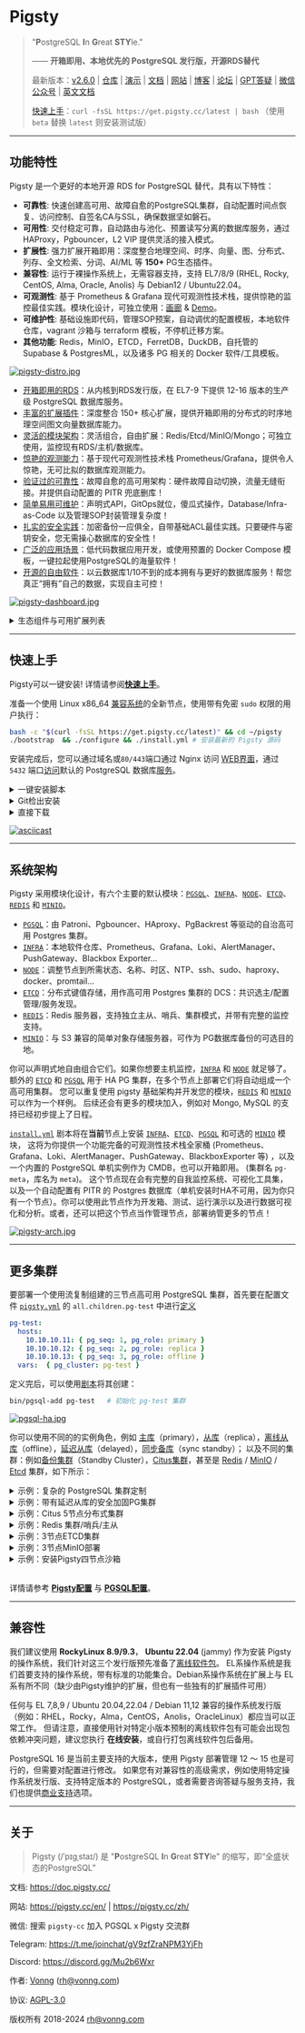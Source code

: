# Pigsty

> "**P**ostgreSQL **I**n **G**reat **STY**le."
>
> —— **开箱即用、本地优先的 PostgreSQL 发行版，开源RDS替代**
>
> 最新版本：[v2.6.0](https://github.com/Vonng/pigsty/releases/tag/v2.6.0) | [仓库](https://github.com/Vonng/pigsty) | [演示](https://demo.pigsty.cc) | [文档](https://doc.pigsty.cc/) | [网站](https://pigsty.cc/zh/) | [博客](https://pigsty.cc/zh/blog) | [论坛](https://github.com/Vonng/pigsty/discussions) | [GPT答疑](https://chat.openai.com/g/g-y0USNfoXJ-pigsty-consul) | [微信公众号](https://mp.weixin.qq.com/s/-E_-HZ7LvOze5lmzy3QbQA)  | [英文文档](/)
>
> [快速上手](INSTALL.md)：`curl -fsSL https://get.pigsty.cc/latest | bash` （使用 `beta` 替换 `latest` 则安装测试版）


----------------

## 功能特性

Pigsty 是一个更好的本地开源 RDS for PostgreSQL 替代，具有以下特性：

* **可靠性**: 快速创建高可用、故障自愈的PostgreSQL集群，自动配置时间点恢复、访问控制、自签名CA与SSL，确保数据坚如磐石。
* **可用性**: 交付稳定可靠，自动路由与池化、预置读写分离的数据库服务，通过 HAProxy，Pgbouncer，L2 VIP 提供灵活的接入模式。
* **扩展性**: 强力扩展开箱即用：深度整合地理空间、时序、向量、图、分布式、列存、全文检索、分词、AI/ML 等 **150+** PG生态插件。
* **兼容性**: 运行于裸操作系统上，无需容器支持，支持 EL7/8/9 (RHEL, Rocky, CentOS, Alma, Oracle, Anolis) 与 Debian12 / Ubuntu22.04。
* **可观测性**: 基于 Prometheus & Grafana 现代可观测性技术栈，提供惊艳的监控最佳实践。模块化设计，可独立使用：[画廊](https://github.com/Vonng/pigsty/wiki/Gallery) & [Demo](https://demo.pigsty.cc)。
* **可维护性**: 基础设施即代码，管理SOP预案，自动调优的配置模板，本地软件仓库，vagrant 沙箱与 terraform 模板，不停机迁移方案。
* **其他功能**: Redis，MinIO，ETCD，FerretDB，DuckDB，自托管的 Supabase & PostgresML，以及诸多 PG 相关的 Docker 软件/工具模板。

[![pigsty-distro.jpg](https://repo.pigsty.cc/img/pigsty-distro.jpg)](FEATURE.md)

- [开箱即用的RDS](FEATURE.md#开箱即用的rds)：从内核到RDS发行版，在 EL7-9 下提供 12-16 版本的生产级 PostgreSQL 数据库服务。
- [丰富的扩展插件](FEATURE.md#丰富的扩展插件)：深度整合 150+ 核心扩展，提供开箱即用的分布式的时序地理空间图文向量数据库能力。
- [灵活的模块架构](FEATURE.md#灵活的模块架构)：灵活组合，自由扩展：Redis/Etcd/MinIO/Mongo；可独立使用，监控现有RDS/主机/数据库。
- [惊艳的观测能力](FEATURE.md#惊艳的观测能力)：基于现代可观测性技术栈 Prometheus/Grafana，提供令人惊艳，无可比拟的数据库观测能力。
- [验证过的可靠性](FEATURE.md#验证过的可靠性)：故障自愈的高可用架构：硬件故障自动切换，流量无缝衔接。并提供自动配置的 PITR 兜底删库！
- [简单易用可维护](FEATURE.md#简单易用可维护)：声明式API，GitOps就位，傻瓜式操作，Database/Infra-as-Code 以及管理SOP封装管理复杂度！
- [扎实的安全实践](FEATURE.md#扎实的安全实践)：加密备份一应俱全，自带基础ACL最佳实践。只要硬件与密钥安全，您无需操心数据库的安全性！
- [广泛的应用场景](FEATURE.md#广泛的应用场景)：低代码数据应用开发，或使用预置的 Docker Compose 模板，一键拉起使用PostgreSQL的海量软件！
- [开源的自由软件](FEATURE.md#开源的自由软件)：以云数据库1/10不到的成本拥有与更好的数据库服务！帮您真正“拥有”自己的数据，实现自主可控！

[![pigsty-dashboard.jpg](https://repo.pigsty.cc/img/pigsty-dashboard.jpg)](https://demo.pigsty.cc)

<details><summary>生态组件与可用扩展列表</summary>

Pigsty 收录了超过 150 个预先编译好、开箱即用的 PostgreSQL [扩展插件](PGSQL-EXTENSION.md)。其中有一些非常强力的扩展：

- PostGIS：地理空间扩展，GIS 事实标准
- TimescaleDB：添加时序/持续聚合/分布式/列存储/自动压缩的能力
- PGVector：添加 AI 向量/嵌入数据类型支持，以及 ivfflat 与 hnsw 向量索引。
- Citus：将经典的主从PG集群原地改造为一个水平分片的分布式数据库集群。
- Apache AGE：图数据库扩展，为 PostgreSQL 添加 OpenCypher 查询支持，类似 Neo4J
- PG GraphQL：为 PostgreSQL 添加原生内建的 GraphQL 查询语言支持。
- [ParadeDB](https://www.paradedb.com/)：添加 ElasticSearch 质量的全文搜索能力，以及与稀疏向量执行混合检索。
- Hydra & PG Analytics： 添加列式存储与分析能力，提供比肩 ClickHouse 的强力分析能力。
- duckdb_fdw：允许您通过 PostgreSQL 直接读写强力的嵌入式分析数据库 DuckDB 文件。
- [Supabase](https://github.com/Vonng/pigsty/tree/master/app/supabase)：基于 PostgreSQL 的开源的 Firebase 替代。
- [FerretDB](https://github.com/Vonng/pigsty/tree/master/app/ferretdb)：基于 PostgreSQL 的开源 MongoDB 替代。
- [PostgresML](https://github.com/Vonng/pigsty/tree/master/app/pgml)：使用SQL完成经典机器学习算法，调用大语言模型。

[PostgreSQL](https://www.postgresql.org/) + [PostGIS](https://postgis.net/) + [TimescaleDB](https://www.timescale.com/) + [Citus](https://www.citusdata.com/) + [PGVector](https://github.com/pgvector/pgvector) + [Age](https://age.apache.org/) +[Supabase](https://github.com/Vonng/pigsty/tree/master/app/supabase) + [PostgresML](https://github.com/Vonng/pigsty/tree/master/app/pgml) + [...](PGSQL-EXTENSION.md)

[![pigsty-extension.jpg](https://repo.pigsty.cc/img/pigsty-extension.jpg)](PGSQL-EXTENSION.md)

| 名称                           |   版本   |   来源    |  类型   | 说明                                                |
|------------------------------|:------:|:-------:|:-----:|---------------------------------------------------|
| credcheck                    | 2.2.0  |  PGDG   | ADMIN | 明文凭证检查器                                           |
| **pg_cron**                  |  1.6   |  PGDG   | ADMIN | **定时任务调度器**                                       |
| pg_background                |  1.0   |  PGDG   | ADMIN | 在后台运行 SQL 查询                                      |
| pg_jobmon                    | 1.4.1  |  PGDG   | ADMIN | 记录和监控函数                                           |
| pg_readonly                  | 1.0.0  |  PGDG   | ADMIN | 将集群设置为只读                                          |
| **pg_repack**                | 1.5.0  |  PGDG   | ADMIN | **在线垃圾清理与表膨胀治理**                                  |
| pg_squeeze                   |  1.6   |  PGDG   | ADMIN | 从关系中删除未使用空间                                       |
| pgfincore                    | 1.3.1  |  PGDG   | ADMIN | 检查和管理操作系统缓冲区缓存                                    |
| **pglogical**                | 2.4.4  |  PGDG   | ADMIN | **第三方逻辑复制支持**                                     |
| pglogical_origin             | 1.0.0  |  PGDG   | ADMIN | 用于从 Postgres 9.4 升级时的兼容性虚拟扩展                      |
| prioritize                   |  1.0   |  PGDG   | ADMIN | 获取和设置 PostgreSQL 后端的优先级                           |
| set_user                     | 4.0.1  |  PGDG   | AUDIT | 增加了日志记录的 SET ROLE                                 |
| **passwordcracklib**         | 3.0.0  |  PGDG   | AUDIT | **强制密码策略**                                        |
| pgaudit ❋                    |  16.0  |  PGDG   | AUDIT | 提供审计功能                                            |
| pgcryptokey                  |  1.0   |  PGDG   | AUDIT | 密钥管理                                              |
| hdfs_fdw                     | 2.0.5  |  PGDG   |  FDW  | hdfs 外部数据包装器                                      |
| mongo_fdw                    |  1.1   |  PGDG   |  FDW  | MongoDB 外部数据包装器                                   |
| multicorn ❋                  |  2.4   |  PGDG   |  FDW  | 用 Python 3.6 编写字定义的外部数据源包装器                       |
| mysql_fdw                    |  1.2   |  PGDG   |  FDW  | MySQL外部数据包装器                                      |
| pgbouncer_fdw                | 1.1.0  |  PGDG   |  FDW  | 用 SQL 查询 pgbouncer 统计信息，执行 pgbouncer 命令。          |
| sqlite_fdw                   |  1.1   |  PGDG   |  FDW  | SQLite 外部数据包装器                                    |
| tds_fdw                      | 2.0.3  |  PGDG   |  FDW  | TDS 数据库（Sybase/SQL Server）外部数据包装器                 |
| emaj                         | 4.3.1  |  PGDG   | FEAT  | 让数据库的子集具有细粒度日志和时间旅行功能                             |
| periods                      |  1.2   |  PGDG   | FEAT  | 为 PERIODs 和 SYSTEM VERSIONING 提供标准 SQL 功能         |
| pg_ivm                       |  1.7   |  PGDG   | FEAT  | 增量维护的物化视图                                         |
| pgq                          | 3.5.1  |  PGDG   | FEAT  | 通用队列的PG实现                                         |
| pgsodium                     | 3.1.9  |  PGDG   | FEAT  | 表数据加密存储 TDE                                       |
| **timescaledb**              | 2.14.1 |  PGDG   | FEAT  | **时序数据库扩展插件**                                     |
| **wal2json**                 | 2.5.3  |  PGDG   | FEAT  | **用逻辑解码捕获 JSON 格式的 CDC 变更**                       |
| **vector**                   | 0.6.0  |  PGDG   | FEAT  | **向量数据类型和 ivfflat / hnsw 访问方法**                   |
| safeupdate                   |  1.4   |  PGDG   | FEAT  | 强制在 UPDATE 和 DELETE 时提供 Where 条件                  |
| pg_hint_plan                 | 1.6.0  |  PGDG   | FEAT  | 添加强制指定执行计划的能力                                     |
| count_distinct               | 3.0.1  |  PGDG   | FUNC  | COUNT(DISTINCT ...) 聚合的替代方案，可与 HashAggregate 一起使用 |
| ddlx                         |  0.27  |  PGDG   | FUNC  | DDL 提取器                                           |
| extra_window_functions       |  1.0   |  PGDG   | FUNC  | 额外的窗口函数                                           |
| mysqlcompat ❋                | 0.0.7  |  PGDG   | FUNC  | MySQL 兼容性函数                                       |
| orafce                       |  4.9   |  PGDG   | FUNC  | 模拟 Oracle RDBMS 的一部分函数和包的函数和运算符                   |
| pgsql_tweaks                 | 0.10.2 |  PGDG   | FUNC  | 一些便利函数与视图                                         |
| tdigest                      | 1.4.1  |  PGDG   | FUNC  | tdigest 聚合函数                                      |
| topn                         | 2.6.0  |  PGDG   | FUNC  | top-n JSONB 的类型                                   |
| unaccent                     |  1.1   |  PGDG   | FUNC  | 删除重音的文本搜索字典                                       |
| address_standardizer         | 3.4.2  |  PGDG   |  GIS  | 地址标准化函数。                                          |
| address_standardizer_data_us | 3.4.2  |  PGDG   |  GIS  | 地址标准化函数：美国数据集示例                                   |
| **postgis**                  | 3.4.2  |  PGDG   |  GIS  | PostGIS 几何和地理空间扩展                                 |
| postgis_raster               | 3.4.2  |  PGDG   |  GIS  | PostGIS 光栅类型和函数                                   |
| postgis_sfcgal               | 3.4.2  |  PGDG   |  GIS  | PostGIS SFCGAL 函数                                 |
| postgis_tiger_geocoder       | 3.4.2  |  PGDG   |  GIS  | PostGIS tiger 地理编码器和反向地理编码器                       |
| postgis_topology             | 3.4.2  |  PGDG   |  GIS  | PostGIS 拓扑空间类型和函数                                 |
| amcheck                      |  1.3   |  PGDG   | INDEX | 校验关系完整性                                           |
| bloom                        |  1.0   |  PGDG   | INDEX | bloom 索引-基于指纹的索引                                  |
| hll ❋                        |  2.18  |  PGDG   | INDEX | hyperloglog 数据类型                                  |
| pgtt                         | 3.1.0  |  PGDG   | INDEX | 全局临时表功能                                           |
| rum                          |  1.3   |  PGDG   | INDEX | RUM 索引访问方法                                        |
| hstore_plperl                |  1.0   |  PGDG   | LANG  | 在 hstore 和 plperl 之间转换                            |
| hstore_plperlu               |  1.0   |  PGDG   | LANG  | 在 hstore 和 plperlu 之间转换                           |
| plpgsql_check                |  2.7   |  PGDG   | LANG  | 对 plpgsql 函数进行扩展检查                                |
| plsh                         |   2    |  PGDG   | LANG  | PL/sh 程序语言                                        |
| **citus**                    | 12.1-1 |  PGDG   | SHARD | **Citus 分布式数据库**                                  |
| citus_columnar               | 11.3-1 |  PGDG   | SHARD | **Citus 列式存储**                                    |
| pg_fkpart                    |  1.7   |  PGDG   | SHARD | 按外键实用程序进行表分区的扩展                                   |
| pg_partman                   | 5.0.1  |  PGDG   | SHARD | 用于按时间或 ID 管理分区表的扩展                                |
| plproxy ❋                    | 2.10.0 |  PGDG   | SHARD | 作为过程语言实现的数据库分区                                    |
| hypopg                       | 1.4.0  |  PGDG   | STAT  | 假设索引，用于创建一个虚拟索引检验执行计划                             |
| logerrors                    |  2.1   |  PGDG   | STAT  | 用于收集日志文件中消息统计信息的函数                                |
| pg_auth_mon                  |  1.1   |  PGDG   | STAT  | 监控每个用户的连接尝试                                       |
| pg_permissions               |  1.1   |  PGDG   | STAT  | 查看对象权限并将其与期望状态进行比较                                |
| pg_qualstats                 | 2.1.0  |  PGDG   | STAT  | 收集有关 quals 的统计信息的扩展                               |
| pg_stat_kcache               | 2.2.3  |  PGDG   | STAT  | 内核统计信息收集                                          |
| pg_stat_monitor              |  2.0   |  PGDG   | STAT  | 提供查询聚合统计、客户端信息、计划详细信息（包括计划）和直方图信息。                |
| pg_store_plans ❋             |  1.7   |  PGDG   | STAT  | 跟踪所有执行的 SQL 语句的计划统计信息                             |
| pg_track_settings            | 2.1.2  |  PGDG   | STAT  | 跟踪设置更改                                            |
| pg_wait_sampling             |  1.1   |  PGDG   | STAT  | 基于采样的等待事件统计                                       |
| pldbgapi                     |  1.1   |  PGDG   | STAT  | 用于调试 PL/pgSQL 函数的服务器端支持                           |
| plprofiler                   |  4.2   |  PGDG   | STAT  | 剖析 PL/pgSQL 函数                                    |
| powa                         | 4.2.2  |  PGDG   | STAT  | PostgreSQL 工作负载分析器-核心                             |
| system_stats ❋               |  1.0   |  PGDG   | STAT  | PostgreSQL 的系统统计函数                                |
| citext                       |  1.6   |  PGDG   | TYPE  | 用于不区分大小写字符字符串的数据类型                                |
| geoip ❋                      | 0.2.4  |  PGDG   | TYPE  | IP 地理位置扩展（围绕 MaxMind GeoLite 数据集的包装器）             |
| ip4r                         |  2.4   |  PGDG   | TYPE  | PostgreSQL 的 IPv4/v6 和 IPv4/v6 范围索引类型             |
| pg_uuidv7                    |  1.4   |  PGDG   | TYPE  | UUIDv7 支持                                         |
| pgmp                         |  1.1   |  PGDG   | TYPE  | 多精度算术扩展                                           |
| semver                       | 0.32.1 |  PGDG   | TYPE  | 语义版本号数据类型                                         |
| timestamp9                   | 1.4.0  |  PGDG   | TYPE  | 纳秒分辨率时间戳                                          |
| unit ❋                       |   7    |  PGDG   | TYPE  | SI 国标单位扩展                                         |
| lo                           |  1.1   | CONTRIB | ADMIN | 大对象维护                                             |
| old_snapshot                 |  1.0   | CONTRIB | ADMIN | 支持 old_snapshot_threshold 的实用程序                   |
| pg_prewarm                   |  1.2   | CONTRIB | ADMIN | 预热关系数据                                            |
| pg_surgery                   |  1.0   | CONTRIB | ADMIN | 对损坏的关系进行手术                                        |
| dblink                       |  1.2   | CONTRIB |  FDW  | 从数据库内连接到其他 PostgreSQL 数据库                         |
| file_fdw                     |  1.0   | CONTRIB |  FDW  | 访问外部文件的外部数据包装器                                    |
| postgres_fdw                 |  1.1   | CONTRIB |  FDW  | 用于远程 PostgreSQL 服务器的外部数据包装器                       |
| autoinc                      |  1.0   | CONTRIB | FUNC  | 用于自动递增字段的函数                                       |
| dict_int                     |  1.0   | CONTRIB | FUNC  | 用于整数的文本搜索字典模板                                     |
| dict_xsyn                    |  1.0   | CONTRIB | FUNC  | 用于扩展同义词处理的文本搜索字典模板                                |
| earthdistance                |  1.1   | CONTRIB | FUNC  | 计算地球表面上的大圆距离                                      |
| fuzzystrmatch                |  1.1   | CONTRIB | FUNC  | 确定字符串之间的相似性和距离                                    |
| insert_username              |  1.0   | CONTRIB | FUNC  | 用于跟踪谁更改了表的函数                                      |
| intagg                       |  1.1   | CONTRIB | FUNC  | 整数聚合器和枚举器（过时）                                     |
| intarray                     |  1.5   | CONTRIB | FUNC  | 1维整数数组的额外函数、运算符和索引支持                              |
| moddatetime                  |  1.0   | CONTRIB | FUNC  | 跟踪最后修改时间                                          |
| pg_trgm                      |  1.6   | CONTRIB | FUNC  | 文本相似度测量函数与模糊检索                                    |
| pgcrypto                     |  1.3   | CONTRIB | FUNC  | 实用加解密函数                                           |
| refint                       |  1.0   | CONTRIB | FUNC  | 实现引用完整性的函数                                        |
| tablefunc                    |  1.0   | CONTRIB | FUNC  | 交叉表函数                                             |
| tcn                          |  1.0   | CONTRIB | FUNC  | 用触发器通知变更                                          |
| tsm_system_rows              |  1.0   | CONTRIB | FUNC  | 接受行数限制的 TABLESAMPLE 方法                            |
| tsm_system_time              |  1.0   | CONTRIB | FUNC  | 接受毫秒数限制的 TABLESAMPLE 方法                           |
| uuid-ossp                    |  1.1   | CONTRIB | FUNC  | 生成通用唯一标识符（UUIDs）                                  |
| btree_gin                    |  1.3   | CONTRIB | INDEX | 用GIN索引常见数据类型                                      |
| btree_gist                   |  1.7   | CONTRIB | INDEX | 用GiST索引常见数据类型                                     |
| bool_plperl                  |  1.0   | CONTRIB | LANG  | 在 bool 和 plperl 之间转换                              |
| bool_plperlu                 |  1.0   | CONTRIB | LANG  | 在 bool 和 plperlu 之间转换                             |
| hstore_plpython3u            |  1.0   | CONTRIB | LANG  | 在 hstore 和 plpython3u 之间转换                        |
| jsonb_plperl                 |  1.0   | CONTRIB | LANG  | 在 jsonb 和 plperl 之间转换                             |
| jsonb_plperlu                |  1.0   | CONTRIB | LANG  | 在 jsonb 和 plperlu 之间转换                            |
| jsonb_plpython3u             |  1.0   | CONTRIB | LANG  | 在 jsonb 和 plpython3u 之间转换                         |
| ltree_plpython3u             |  1.0   | CONTRIB | LANG  | 在 ltree 和 plpython3u 之间转换                         |
| plperl                       |  1.0   | CONTRIB | LANG  | PL/Perl 存储过程语言                                    |
| plperlu                      |  1.0   | CONTRIB | LANG  | PL/PerlU 存储过程语言（未受信/高权限）                          |
| plpgsql                      |  1.0   | CONTRIB | LANG  | PL/pgSQL 程序设计语言                                   |
| plpython3u                   |  1.0   | CONTRIB | LANG  | PL/Python3 存储过程语言（未受信/高权限）                        |
| pltcl                        |  1.0   | CONTRIB | LANG  | PL/TCL 存储过程语言                                     |
| pltclu                       |  1.0   | CONTRIB | LANG  | PL/TCL 存储过程语言（未受信/高权限）                            |
| pageinspect                  |  1.12  | CONTRIB | STAT  | 检查数据库页面二进制内容                                      |
| pg_buffercache               |  1.3   | CONTRIB | STAT  | 检查共享缓冲区缓存                                         |
| pg_freespacemap              |  1.2   | CONTRIB | STAT  | 检查自由空间映射的内容（FSM）                                  |
| pg_stat_statements           |  1.10  | CONTRIB | STAT  | 跟踪所有执行的 SQL 语句的计划和执行统计信息                          |
| pg_visibility                |  1.2   | CONTRIB | STAT  | 检查可见性图（VM）和页面级可见性信息                               |
| pg_walinspect                |  1.1   | CONTRIB | STAT  | 用于检查 PostgreSQL WAL 日志内容的函数                       |
| pgrowlocks                   |  1.2   | CONTRIB | STAT  | 显示行级锁信息                                           |
| pgstattuple                  |  1.5   | CONTRIB | STAT  | 显示元组级统计信息                                         |
| sslinfo                      |  1.2   | CONTRIB | STAT  | 关于 SSL 证书的信息                                      |
| cube                         |  1.5   | CONTRIB | TYPE  | 用于存储多维立方体的数据类型                                    |
| hstore                       |  1.8   | CONTRIB | TYPE  | 用于存储（键，值）对集合的数据类型                                 |
| isn                          |  1.2   | CONTRIB | TYPE  | 用于国际产品编号标准的数据类型                                   |
| ltree                        |  1.2   | CONTRIB | TYPE  | 用于表示分层树状结构的数据类型                                   |
| prefix                       | 1.2.0  | CONTRIB | TYPE  | 前缀树数据类型                                           |
| seg                          |  1.4   | CONTRIB | TYPE  | 表示线段或浮点间隔的数据类型                                    |
| xml2                         |  1.1   | CONTRIB | TYPE  | XPath 查询和 XSLT                                    |

</details>



----------------

## 快速上手

Pigsty可以一键安装! 详情请参阅[**快速上手**](install)。

准备一个使用 Linux x86_64 [兼容系统](#兼容性)的全新节点，使用带有免密 `sudo` 权限的用户执行：

```bash
bash -c "$(curl -fsSL https://get.pigsty.cc/latest)" && cd ~/pigsty   
./bootstrap  && ./configure && ./install.yml # 安装最新的 Pigsty 源码
```

安装完成后，您可以通过域名或`80/443`端口通过 Nginx 访问 [WEB界面](INFRA#概览)，通过 `5432` 端口[访问](PGSQL-SVC#单机用户)默认的 PostgreSQL 数据库[服务](PGSQL-SVC#服务概述)。


<details><summary>一键安装脚本</summary>

```bash
$ curl -L https://get.pigsty.cc/latest | bash
...
[Checking] ===========================================
[ OK ] SOURCE from CDN due to GFW
FROM CDN    : bash -c "$(curl -fsSL https://get.pigsty.cc/latest)"
FROM GITHUB : bash -c "$(curl -fsSL https://raw.githubusercontent.com/Vonng/pigsty/master/bin/latest)"
[Downloading] ===========================================
[ OK ] download pigsty source code from CDN
[ OK ] $ curl -SL https://get.pigsty.cc/v2.5.1/pigsty-v2.5.1.tgz
...
MD5: d5dc4a51efc81932a03d7c010d0d5d64  /tmp/pigsty-v2.5.1.tgz
[Extracting] ===========================================
[ OK ] extract '/tmp/pigsty-v2.5.1.tgz' to '/home/vagrant/pigsty'
[ OK ] $ tar -xf /tmp/pigsty-v2.5.1.tgz -C ~;
[Reference] ===========================================
Official Site:   https://pigsty.cc
Get Started:     https://doc.pigsty.cc/#/INSTALL
Documentation:   https://doc.pigsty.cc
Github Repo:     https://github.com/Vonng/pigsty
Public Demo:     https://demo.pigsty.cc
[Proceeding] ===========================================
cd ~/pigsty      # entering pigsty home directory before proceeding
./bootstrap      # install ansible & download the optional offline packages
./configure      # preflight-check and generate config according to your env
./install.yml    # install pigsty on this node and init it as the admin node
[ OK ] ~/pigsty is ready to go now!
```

</details>


<details><summary>Git检出安装</summary>

你也可以使用 `git` 来下载安装 Pigsty 源代码，不要忘了检出特定的版本。

```bash
git clone https://github.com/Vonng/pigsty;
cd pigsty; git checkout v2.5.1
```

</details>


<details><summary>直接下载</summary>

您还可以直接从 GitHub 发布页面下载源代码包与离线软件包：

```bash
# 执行 Github 上的下载脚本
bash -c "$(curl -fsSL https://raw.githubusercontent.com/Vonng/pigsty/master/bin/latest)"

# 或者直接使用 curl 从 GitHub 上下载
curl -L https://github.com/Vonng/pigsty/releases/download/v2.5.1/pigsty-v2.5.1.tgz -o ~/pigsty.tgz                 # 源码包
curl -L https://github.com/Vonng/pigsty/releases/download/v2.5.1/pigsty-pkg-v2.5.1.el9.x86_64.tgz -o /tmp/pkg.tgz  # EL9 离线软件包
curl -L https://github.com/Vonng/pigsty/releases/download/v2.5.1/pigsty-pkg-v2.5.1.el8.x86_64.tgz -o /tmp/pkg.tgz  # EL8 离线软件包
curl -L https://github.com/Vonng/pigsty/releases/download/v2.5.1/pigsty-pkg-v2.5.1.el7.x86_64.tgz -o /tmp/pkg.tgz  # EL7 离线软件包

# 对于中国大陆用户来说，也可以选择从中国 CDN 下载
curl -L https://get.pigsty.cc/v2.5.1/pigsty-v2.5.1.tgz -o ~/pigsty.tgz                 # 源码包
curl -L https://get.pigsty.cc/v2.5.1/pigsty-pkg-v2.5.1.el9.x86_64.tgz -o /tmp/pkg.tgz  # EL9 离线软件包
curl -L https://get.pigsty.cc/v2.5.1/pigsty-pkg-v2.5.1.el8.x86_64.tgz -o /tmp/pkg.tgz  # EL8 离线软件包
curl -L https://get.pigsty.cc/v2.5.1/pigsty-pkg-v2.5.1.el7.x86_64.tgz -o /tmp/pkg.tgz  # EL7 离线软件包
```

</details>

[![asciicast](https://asciinema.org/a/603609.svg)](https://asciinema.org/a/603609)



----------------

## 系统架构

Pigsty 采用模块化设计，有六个主要的默认模块：[`PGSQL`](pgsql)、[`INFRA`](infra)、[`NODE`](node)、[`ETCD`](etcd)、[`REDIS`](redis) 和 [`MINIO`](minio)。

* [`PGSQL`](pgsql)：由 Patroni、Pgbouncer、HAproxy、PgBackrest 等驱动的自治高可用 Postgres 集群。
* [`INFRA`](infra)：本地软件仓库、Prometheus、Grafana、Loki、AlertManager、PushGateway、Blackbox Exporter...
* [`NODE`](node)：调整节点到所需状态、名称、时区、NTP、ssh、sudo、haproxy、docker、promtail...
* [`ETCD`](etcd)：分布式键值存储，用作高可用 Postgres 集群的 DCS：共识选主/配置管理/服务发现。
* [`REDIS`](redis)：Redis 服务器，支持独立主从、哨兵、集群模式，并带有完整的监控支持。
* [`MINIO`](minio)：与 S3 兼容的简单对象存储服务器，可作为 PG数据库备份的可选目的地。

你可以声明式地自由组合它们。如果你想要主机监控，[`INFRA`](infra) 和 [`NODE`](node) 就足够了。
额外的 [`ETCD`](etcd) 和 [`PGSQL`](pgsql) 用于 HA PG 集群，在多个节点上部署它们将自动组成一个高可用集群。
您可以重复使用 pigsty 基础架构并开发您的模块，[`REDIS`](redis) 和 [`MINIO`](minio) 可以作为一个样例。
后续还会有更多的模块加入，例如对 Mongo, MySQL 的支持已经初步提上了日程。

[`install.yml`](https://github.com/Vonng/pigsty/blob/master/install.yml) 剧本将在**当前**节点上安装 [`INFRA`](infra)、[`ETCD`](etcd)、[`PGSQL`](pgsql) 和可选的 [`MINIO`](minio) 模块，
这将为你提供一个功能完备的可观测性技术栈全家桶 (Prometheus、Grafana、Loki、AlertManager、PushGateway、BlackboxExporter 等) ，以及一个内置的 PostgreSQL 单机实例作为 CMDB，也可以开箱即用。 (集群名 `pg-meta`，库名为 `meta`)。
这个节点现在会有完整的自我监控系统、可视化工具集，以及一个自动配置有 PITR 的 Postgres 数据库（单机安装时HA不可用，因为你只有一个节点）。你可以使用此节点作为开发箱、测试、运行演示以及进行数据可视化和分析。或者，还可以把这个节点当作管理节点，部署纳管更多的节点！

[![pigsty-arch.jpg](https://repo.pigsty.cc/img/pigsty-arch.jpg)](ARCH.md)




----------------

## 更多集群

要部署一个使用流复制组建的三节点高可用 PostgreSQL 集群，首先要在配置文件 [`pigsty.yml`](https://github.com/Vonng/pigsty/blob/master/pigsty.yml) 的 `all.children.pg-test` 中进行[定义](https://github.com/Vonng/pigsty/blob/master/pigsty.yml#L54)

```yaml 
pg-test:
  hosts:
    10.10.10.11: { pg_seq: 1, pg_role: primary }
    10.10.10.12: { pg_seq: 2, pg_role: replica }
    10.10.10.13: { pg_seq: 3, pg_role: offline }
  vars:  { pg_cluster: pg-test }
```

定义完后，可以使用[剧本](playbook)将其创建：

```bash
bin/pgsql-add pg-test   # 初始化 pg-test 集群 
```

[![pgsql-ha.jpg](https://repo.pigsty.cc/img/pgsql-ha.jpg)](PGSQL-ARCH.md)

你可以使用不同的的实例角色，例如 [主库](PGSQL-CONF#读写主库)（primary），[从库](PGSQL-CONF#只读从库)（replica），[离线从库](PGSQL-CONF#读写主库)（offline），[延迟从库](PGSQL-CONF#延迟集群)（delayed），[同步备库](PGSQL-CONF#同步备库)（sync standby）；
以及不同的集群：例如[备份集群](PGSQL-CONF#备份集群)（Standby Cluster），[Citus集群](PGSQL-CONF#citus集群)，甚至是 [Redis](REDIS) / [MinIO](MINIO) / [Etcd](ETCD) 集群，如下所示：


<details><summary>示例：复杂的 PostgreSQL 集群定制</summary>

```yaml
pg-meta:
  hosts: { 10.10.10.10: { pg_seq: 1, pg_role: primary , pg_offline_query: true } }
  vars:
    pg_cluster: pg-meta
    pg_databases:                       # define business databases on this cluster, array of database definition
      - name: meta                      # REQUIRED, `name` is the only mandatory field of a database definition
        baseline: cmdb.sql              # optional, database sql baseline path, (relative path among ansible search path, e.g files/)
        pgbouncer: true                 # optional, add this database to pgbouncer database list? true by default
        schemas: [pigsty]               # optional, additional schemas to be created, array of schema names
        extensions:                     # optional, additional extensions to be installed: array of `{name[,schema]}`
          - { name: postgis , schema: public }
          - { name: timescaledb }
        comment: pigsty meta database   # optional, comment string for this database
        owner: postgres                # optional, database owner, postgres by default
        template: template1            # optional, which template to use, template1 by default
        encoding: UTF8                 # optional, database encoding, UTF8 by default. (MUST same as template database)
        locale: C                      # optional, database locale, C by default.  (MUST same as template database)
        lc_collate: C                  # optional, database collate, C by default. (MUST same as template database)
        lc_ctype: C                    # optional, database ctype, C by default.   (MUST same as template database)
        tablespace: pg_default         # optional, default tablespace, 'pg_default' by default.
        allowconn: true                # optional, allow connection, true by default. false will disable connect at all
        revokeconn: false              # optional, revoke public connection privilege. false by default. (leave connect with grant option to owner)
        register_datasource: true      # optional, register this database to grafana datasources? true by default
        connlimit: -1                  # optional, database connection limit, default -1 disable limit
        pool_auth_user: dbuser_meta    # optional, all connection to this pgbouncer database will be authenticated by this user
        pool_mode: transaction         # optional, pgbouncer pool mode at database level, default transaction
        pool_size: 64                  # optional, pgbouncer pool size at database level, default 64
        pool_size_reserve: 32          # optional, pgbouncer pool size reserve at database level, default 32
        pool_size_min: 0               # optional, pgbouncer pool size min at database level, default 0
        pool_max_db_conn: 100          # optional, max database connections at database level, default 100
      - { name: grafana  ,owner: dbuser_grafana  ,revokeconn: true ,comment: grafana primary database }
      - { name: bytebase ,owner: dbuser_bytebase ,revokeconn: true ,comment: bytebase primary database }
      - { name: kong     ,owner: dbuser_kong     ,revokeconn: true ,comment: kong the api gateway database }
      - { name: gitea    ,owner: dbuser_gitea    ,revokeconn: true ,comment: gitea meta database }
      - { name: wiki     ,owner: dbuser_wiki     ,revokeconn: true ,comment: wiki meta database }
    pg_users:                           # define business users/roles on this cluster, array of user definition
      - name: dbuser_meta               # REQUIRED, `name` is the only mandatory field of a user definition
        password: DBUser.Meta           # optional, password, can be a scram-sha-256 hash string or plain text
        login: true                     # optional, can log in, true by default  (new biz ROLE should be false)
        superuser: false                # optional, is superuser? false by default
        createdb: false                 # optional, can create database? false by default
        createrole: false               # optional, can create role? false by default
        inherit: true                   # optional, can this role use inherited privileges? true by default
        replication: false              # optional, can this role do replication? false by default
        bypassrls: false                # optional, can this role bypass row level security? false by default
        pgbouncer: true                 # optional, add this user to pgbouncer user-list? false by default (production user should be true explicitly)
        connlimit: -1                   # optional, user connection limit, default -1 disable limit
        expire_in: 3650                 # optional, now + n days when this role is expired (OVERWRITE expire_at)
        expire_at: '2030-12-31'         # optional, YYYY-MM-DD 'timestamp' when this role is expired  (OVERWRITTEN by expire_in)
        comment: pigsty admin user      # optional, comment string for this user/role
        roles: [dbrole_admin]           # optional, belonged roles. default roles are: dbrole_{admin,readonly,readwrite,offline}
        parameters: {}                  # optional, role level parameters with `ALTER ROLE SET`
        pool_mode: transaction          # optional, pgbouncer pool mode at user level, transaction by default
        pool_connlimit: -1              # optional, max database connections at user level, default -1 disable limit
      - {name: dbuser_view     ,password: DBUser.Viewer   ,pgbouncer: true ,roles: [dbrole_readonly], comment: read-only viewer for meta database}
      - {name: dbuser_grafana  ,password: DBUser.Grafana  ,pgbouncer: true ,roles: [dbrole_admin]    ,comment: admin user for grafana database   }
      - {name: dbuser_bytebase ,password: DBUser.Bytebase ,pgbouncer: true ,roles: [dbrole_admin]    ,comment: admin user for bytebase database  }
      - {name: dbuser_kong     ,password: DBUser.Kong     ,pgbouncer: true ,roles: [dbrole_admin]    ,comment: admin user for kong api gateway   }
      - {name: dbuser_gitea    ,password: DBUser.Gitea    ,pgbouncer: true ,roles: [dbrole_admin]    ,comment: admin user for gitea service      }
      - {name: dbuser_wiki     ,password: DBUser.Wiki     ,pgbouncer: true ,roles: [dbrole_admin]    ,comment: admin user for wiki.js service    }
    pg_services:                        # extra services in addition to pg_default_services, array of service definition
      # standby service will route {ip|name}:5435 to sync replica's pgbouncer (5435->6432 standby)
      - name: standby                   # required, service name, the actual svc name will be prefixed with `pg_cluster`, e.g: pg-meta-standby
        port: 5435                      # required, service exposed port (work as kubernetes service node port mode)
        ip: "*"                         # optional, service bind ip address, `*` for all ip by default
        selector: "[]"                  # required, service member selector, use JMESPath to filter inventory
        dest: default                   # optional, destination port, default|postgres|pgbouncer|<port_number>, 'default' by default
        check: /sync                    # optional, health check url path, / by default
        backup: "[? pg_role == `primary`]"  # backup server selector
        maxconn: 3000                   # optional, max allowed front-end connection
        balance: roundrobin             # optional, haproxy load balance algorithm (roundrobin by default, other: leastconn)
        options: 'inter 3s fastinter 1s downinter 5s rise 3 fall 3 on-marked-down shutdown-sessions slowstart 30s maxconn 3000 maxqueue 128 weight 100'
    pg_hba_rules:
      - {user: dbuser_view , db: all ,addr: infra ,auth: pwd ,title: 'allow grafana dashboard access cmdb from infra nodes'}
    pg_vip_enabled: true
    pg_vip_address: 10.10.10.2/24
    pg_vip_interface: eth1
    node_crontab:  # make a full backup 1 am everyday
      - '00 01 * * * postgres /pg/bin/pg-backup full'

```

</details>

<details><summary>示例：带有延迟从库的安全加固PG集群</summary>

```yaml
pg-meta:      # 3 instance postgres cluster `pg-meta`
  hosts:
    10.10.10.10: { pg_seq: 1, pg_role: primary }
    10.10.10.11: { pg_seq: 2, pg_role: replica }
    10.10.10.12: { pg_seq: 3, pg_role: replica , pg_offline_query: true }
  vars:
    pg_cluster: pg-meta
    pg_conf: crit.yml
    pg_users:
      - { name: dbuser_meta , password: DBUser.Meta   , pgbouncer: true , roles: [ dbrole_admin ] , comment: pigsty admin user }
      - { name: dbuser_view , password: DBUser.Viewer , pgbouncer: true , roles: [ dbrole_readonly ] , comment: read-only viewer for meta database }
    pg_databases:
      - {name: meta ,baseline: cmdb.sql ,comment: pigsty meta database ,schemas: [pigsty] ,extensions: [{name: postgis, schema: public}, {name: timescaledb}]}
    pg_default_service_dest: postgres
    pg_services:
      - { name: standby ,src_ip: "*" ,port: 5435 , dest: default ,selector: "[]" , backup: "[? pg_role == `primary`]" }
    pg_vip_enabled: true
    pg_vip_address: 10.10.10.2/24
    pg_vip_interface: eth1
    pg_listen: '${ip},${vip},${lo}'
    patroni_ssl_enabled: true
    pgbouncer_sslmode: require
    pgbackrest_method: minio
    pg_libs: 'timescaledb, $libdir/passwordcheck, pg_stat_statements, auto_explain' # add passwordcheck extension to enforce strong password
    pg_default_roles:                 # default roles and users in postgres cluster
      - { name: dbrole_readonly  ,login: false ,comment: role for global read-only access     }
      - { name: dbrole_offline   ,login: false ,comment: role for restricted read-only access }
      - { name: dbrole_readwrite ,login: false ,roles: [dbrole_readonly]               ,comment: role for global read-write access }
      - { name: dbrole_admin     ,login: false ,roles: [pg_monitor, dbrole_readwrite]  ,comment: role for object creation }
      - { name: postgres     ,superuser: true  ,expire_in: 7300                        ,comment: system superuser }
      - { name: replicator ,replication: true  ,expire_in: 7300 ,roles: [pg_monitor, dbrole_readonly]   ,comment: system replicator }
      - { name: dbuser_dba   ,superuser: true  ,expire_in: 7300 ,roles: [dbrole_admin]  ,pgbouncer: true ,pool_mode: session, pool_connlimit: 16 , comment: pgsql admin user }
      - { name: dbuser_monitor ,roles: [pg_monitor] ,expire_in: 7300 ,pgbouncer: true ,parameters: {log_min_duration_statement: 1000 } ,pool_mode: session ,pool_connlimit: 8 ,comment: pgsql monitor user }
    pg_default_hba_rules:             # postgres host-based auth rules by default
      - {user: '${dbsu}'    ,db: all         ,addr: local     ,auth: ident ,title: 'dbsu access via local os user ident'  }
      - {user: '${dbsu}'    ,db: replication ,addr: local     ,auth: ident ,title: 'dbsu replication from local os ident' }
      - {user: '${repl}'    ,db: replication ,addr: localhost ,auth: ssl   ,title: 'replicator replication from localhost'}
      - {user: '${repl}'    ,db: replication ,addr: intra     ,auth: ssl   ,title: 'replicator replication from intranet' }
      - {user: '${repl}'    ,db: postgres    ,addr: intra     ,auth: ssl   ,title: 'replicator postgres db from intranet' }
      - {user: '${monitor}' ,db: all         ,addr: localhost ,auth: pwd   ,title: 'monitor from localhost with password' }
      - {user: '${monitor}' ,db: all         ,addr: infra     ,auth: ssl   ,title: 'monitor from infra host with password'}
      - {user: '${admin}'   ,db: all         ,addr: infra     ,auth: ssl   ,title: 'admin @ infra nodes with pwd & ssl'   }
      - {user: '${admin}'   ,db: all         ,addr: world     ,auth: cert  ,title: 'admin @ everywhere with ssl & cert'   }
      - {user: '+dbrole_readonly',db: all    ,addr: localhost ,auth: ssl   ,title: 'pgbouncer read/write via local socket'}
      - {user: '+dbrole_readonly',db: all    ,addr: intra     ,auth: ssl   ,title: 'read/write biz user via password'     }
      - {user: '+dbrole_offline' ,db: all    ,addr: intra     ,auth: ssl   ,title: 'allow etl offline tasks from intranet'}
    pgb_default_hba_rules:            # pgbouncer host-based authentication rules
      - {user: '${dbsu}'    ,db: pgbouncer   ,addr: local     ,auth: peer  ,title: 'dbsu local admin access with os ident'}
      - {user: 'all'        ,db: all         ,addr: localhost ,auth: pwd   ,title: 'allow all user local access with pwd' }
      - {user: '${monitor}' ,db: pgbouncer   ,addr: intra     ,auth: ssl   ,title: 'monitor access via intranet with pwd' }
      - {user: '${monitor}' ,db: all         ,addr: world     ,auth: deny  ,title: 'reject all other monitor access addr' }
      - {user: '${admin}'   ,db: all         ,addr: intra     ,auth: ssl   ,title: 'admin access via intranet with pwd'   }
      - {user: '${admin}'   ,db: all         ,addr: world     ,auth: deny  ,title: 'reject all other admin access addr'   }
      - {user: 'all'        ,db: all         ,addr: intra     ,auth: ssl   ,title: 'allow all user intra access with pwd' }

# OPTIONAL delayed cluster for pg-meta
pg-meta-delay:                    # delayed instance for pg-meta (1 hour ago)
  hosts: { 10.10.10.13: { pg_seq: 1, pg_role: primary, pg_upstream: 10.10.10.10, pg_delay: 1h } }
  vars: { pg_cluster: pg-meta-delay }
```

</details>

<details><summary>示例：Citus 5节点分布式集群</summary>

```yaml
all:
  children:
    pg-citus0: # citus coordinator, pg_group = 0
      hosts: { 10.10.10.10: { pg_seq: 1, pg_role: primary } }
      vars: { pg_cluster: pg-citus0 , pg_group: 0 }
    pg-citus1: # citus data node 1
      hosts: { 10.10.10.11: { pg_seq: 1, pg_role: primary } }
      vars: { pg_cluster: pg-citus1 , pg_group: 1 }
    pg-citus2: # citus data node 2
      hosts: { 10.10.10.12: { pg_seq: 1, pg_role: primary } }
      vars: { pg_cluster: pg-citus2 , pg_group: 2 }
    pg-citus3: # citus data node 3, with an extra replica
      hosts:
        10.10.10.13: { pg_seq: 1, pg_role: primary }
        10.10.10.14: { pg_seq: 2, pg_role: replica }
      vars: { pg_cluster: pg-citus3 , pg_group: 3 }
  vars:                               # global parameters for all citus clusters
    pg_mode: citus                    # pgsql cluster mode: citus
    pg_shard: pg-citus                # citus shard name: pg-citus
    patroni_citus_db: meta            # citus distributed database name
    pg_dbsu_password: DBUser.Postgres # all dbsu password access for citus cluster
    pg_users: [ { name: dbuser_meta ,password: DBUser.Meta ,pgbouncer: true ,roles: [ dbrole_admin ] } ]
    pg_databases: [ { name: meta ,extensions: [ { name: citus }, { name: postgis }, { name: timescaledb } ] } ]
    pg_hba_rules:
      - { user: 'all' ,db: all  ,addr: 127.0.0.1/32 ,auth: ssl ,title: 'all user ssl access from localhost' }
      - { user: 'all' ,db: all  ,addr: intra        ,auth: ssl ,title: 'all user ssl access from intranet'  }
```


</details>

<details><summary>示例：Redis 集群/哨兵/主从</summary>

```yaml
redis-ms: # redis classic primary & replica
  hosts: { 10.10.10.10: { redis_node: 1 , redis_instances: { 6379: { }, 6380: { replica_of: '10.10.10.10 6379' } } } }
  vars: { redis_cluster: redis-ms ,redis_password: 'redis.ms' ,redis_max_memory: 64MB }

redis-meta: # redis sentinel x 3
  hosts: { 10.10.10.11: { redis_node: 1 , redis_instances: { 26379: { } ,26380: { } ,26381: { } } } }
  vars:
    redis_cluster: redis-meta
    redis_password: 'redis.meta'
    redis_mode: sentinel
    redis_max_memory: 16MB
    redis_sentinel_monitor: # primary list for redis sentinel, use cls as name, primary ip:port
      - { name: redis-ms, host: 10.10.10.10, port: 6379 ,password: redis.ms, quorum: 2 }

redis-test: # redis native cluster: 3m x 3s
  hosts:
    10.10.10.12: { redis_node: 1 ,redis_instances: { 6379: { } ,6380: { } ,6381: { } } }
    10.10.10.13: { redis_node: 2 ,redis_instances: { 6379: { } ,6380: { } ,6381: { } } }
  vars: { redis_cluster: redis-test ,redis_password: 'redis.test' ,redis_mode: cluster, redis_max_memory: 32MB }
```

</details>

<details><summary>示例：3节点ETCD集群</summary>

```yaml
etcd: # dcs service for postgres/patroni ha consensus
  hosts:  # 1 node for testing, 3 or 5 for production
    10.10.10.10: { etcd_seq: 1 }  # etcd_seq required
    10.10.10.11: { etcd_seq: 2 }  # assign from 1 ~ n
    10.10.10.12: { etcd_seq: 3 }  # odd number please
  vars: # cluster level parameter override roles/etcd
    etcd_cluster: etcd  # mark etcd cluster name etcd
    etcd_safeguard: false # safeguard against purging
    etcd_clean: true # purge etcd during init process
```

</details>

<details><summary>示例：3节点MinIO部署</summary>

```yaml
minio:
  hosts:
    10.10.10.10: { minio_seq: 1 }
    10.10.10.11: { minio_seq: 2 }
    10.10.10.12: { minio_seq: 3 }
  vars:
    minio_cluster: minio
    minio_data: '/data{1...2}'          # 每个节点使用两块磁盘
    minio_node: '${minio_cluster}-${minio_seq}.pigsty' # 节点名称的模式
    haproxy_services:
      - name: minio                     # [必选] 服务名称，需要唯一
        port: 9002                      # [必选] 服务端口，需要唯一
        options:
          - option httpchk
          - option http-keep-alive
          - http-check send meth OPTIONS uri /minio/health/live
          - http-check expect status 200
        servers:
          - { name: minio-1 ,ip: 10.10.10.10 , port: 9000 , options: 'check-ssl ca-file /etc/pki/ca.crt check port 9000' }
          - { name: minio-2 ,ip: 10.10.10.11 , port: 9000 , options: 'check-ssl ca-file /etc/pki/ca.crt check port 9000' }
          - { name: minio-3 ,ip: 10.10.10.12 , port: 9000 , options: 'check-ssl ca-file /etc/pki/ca.crt check port 9000' }
```

</details>

<details><summary>示例：安装Pigsty四节点沙箱</summary>

[![asciicast](https://asciinema.org/a/566220.svg)](https://asciinema.org/a/566220)

</details><br>

详情请参考 [**Pigsty配置**](config) 与 [**PGSQL配置**](pgsql-conf)。



----------------

## 兼容性

我们建议使用 **RockyLinux 8.9/9.3**， **Ubuntu 22.04** (jammy) 作为安装 Pigsty 的操作系统，我们针对这三个发行版预先准备了[离线软件包](INSTALL#离线软件包)。
EL系操作系统是我们首要支持的操作系统，带有标准的功能集合。Debian系操作系统在扩展上与 EL系有所不同（缺少由Pigsty维护的扩展，但也有一些独有的扩展插件可用）

任何与 EL 7,8,9 / Ubuntu 20.04,22.04 / Debian 11,12 兼容的操作系统发行版（例如：RHEL，Rocky，Alma，CentOS，Anolis，OracleLinux）都应当可以正常工作。
但请注意，直接使用针对特定小版本预制的离线软件包有可能会出现包依赖冲突问题，建议您执行 **在线安装**，或自行打包离线软件包后备用。

PostgreSQL 16 是当前主要支持的大版本，使用 Pigsty 部署管理 12 ～ 15 也是可行的，但需要对配置进行修改。
如果您有对兼容性的高级需求，例如使用特定操作系统发行版、支持特定版本的 PostgreSQL，或者需要咨询答疑与服务支持，我们也提供[商业支持](SUPPORT)选项。


----------------

## 关于

> Pigsty (/ˈpɪɡˌstaɪ/) 是 "**P**ostgreSQL **I**n **G**reat **STY**le" 的缩写，即“全盛状态的PostgreSQL”

文档: https://doc.pigsty.cc/

网站: https://pigsty.cc/en/ | https://pigsty.cc/zh/

微信: 搜索 `pigsty-cc` 加入 PGSQL x Pigsty 交流群

Telegram: https://t.me/joinchat/gV9zfZraNPM3YjFh

Discord: https://discord.gg/Mu2b6Wxr

作者: [Vonng](https://vonng.com/en) ([rh@vonng.com](mailto:rh@vonng.com))

协议: [AGPL-3.0](LICENSE)

版权所有 2018-2024 rh@vonng.com